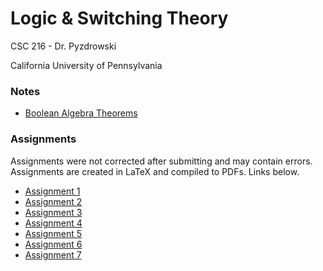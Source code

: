# Logic & Switching Theory
CSC 216 - Dr. Pyzdrowski

California University of Pennsylvania

### Notes

- [Boolean Algebra Theorems](Notes/Boolean%20Algebra/out/theorems.pdf)


### Assignments

Assignments were not corrected after submitting and may contain errors.
Assignments are created in LaTeX and compiled to PDFs. Links below.

- [Assignment 1](Assignments/Assignment%201/out/Assignment%201.pdf)
- [Assignment 2](Assignments/Assignment%202/out/Assignment%202.pdf)
- [Assignment 3](Assignments/Assignment%203/out/Assignment%203.pdf)
- [Assignment 4](Assignments/Assignment%204/out/Assignment%204.pdf)
- [Assignment 5](Assignments/Assignment%205/out/Assignment%205.pdf)
- [Assignment 6](Assignments/Assignment%206/out/Assignment%206.pdf)
- [Assignment 7](Assignments/Assignment%206/out/Assignment%207.pdf)
